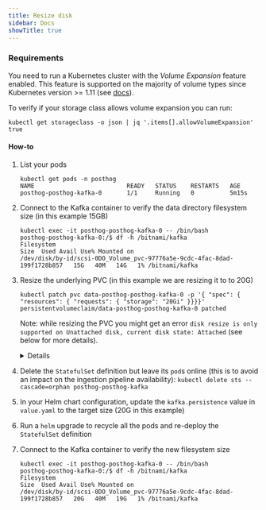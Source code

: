 ```yaml
---
title: Resize disk
sidebar: Docs
showTitle: true
---
```


### Requirements
You need to run a Kubernetes cluster with the _Volume Expansion_ feature enabled. This feature is supported on the majority of volume types since Kubernetes version >= 1.11 (see [docs](https://kubernetes.io/docs/concepts/storage/storage-classes/#allow-volume-expansion)).

To verify if your storage class allows volume expansion you can run:

```shell
kubectl get storageclass -o json | jq '.items[].allowVolumeExpansion'
true
```

#### How-to

1. List your pods
    ```shell
    kubectl get pods -n posthog
    NAME                          READY   STATUS    RESTARTS   AGE
    posthog-posthog-kafka-0       1/1     Running   0          5m15s
    ```

1. Connect to the Kafka container to verify the data directory filesystem size (in this example 15GB)
    ```shell
    kubectl exec -it posthog-posthog-kafka-0 -- /bin/bash
    posthog-posthog-kafka-0:/$ df -h /bitnami/kafka
    Filesystem                                                                Size  Used Avail Use% Mounted on
    /dev/disk/by-id/scsi-0DO_Volume_pvc-97776a5e-9cdc-4fac-8dad-199f1728b857   15G   40M   14G   1% /bitnami/kafka
    ```

1. Resize the underlying PVC (in this example we are resizing it to to 20G)
    ```shell
    kubectl patch pvc data-posthog-posthog-kafka-0 -p '{ "spec": { "resources": { "requests": { "storage": "20Gi" }}}}'
    persistentvolumeclaim/data-posthog-posthog-kafka-0 patched
    ```

    Note: while resizing the PVC you might get an error `disk resize is only supported on Unattached disk, current disk state: Attached` (see below for more details).
    <details>

    In this specific case you need to temporary scale down the `StatefulSet` replica value to zero. **This will briefly disrupt the Kafka service availability and all the events after this point will be dropped as event ingestion will stop working**

    You can do that by running: `kubectl patch statefulset posthog-posthog-kafka -p '{ "spec": { "replicas": 0 }}'`

    After you successfully resized the PVC, you can restore the initial replica definition with: `kubectl patch statefulset posthog-posthog-kafka -p '{ "spec": { "replicas": 1 }}'`

    </details>

1. Delete the `StatefulSet` definition but leave its `pod`s online (this is to avoid an impact on the ingestion pipeline availability): `kubectl delete sts --cascade=orphan posthog-posthog-kafka`

1. In your Helm chart configuration, update the `kafka.persistence` value in `value.yaml` to the target size (20G in this example)

1. Run a `helm` upgrade to recycle all the pods and re-deploy the `StatefulSet` definition

1. Connect to the Kafka container to verify the new filesystem size
    ```shell
    kubectl exec -it posthog-posthog-kafka-0 -- /bin/bash
    posthog-posthog-kafka-0:/$ df -h /bitnami/kafka
    Filesystem                                                                Size  Used Avail Use% Mounted on
    /dev/disk/by-id/scsi-0DO_Volume_pvc-97776a5e-9cdc-4fac-8dad-199f1728b857   20G   40M   19G   1% /bitnami/kafka
    ```
